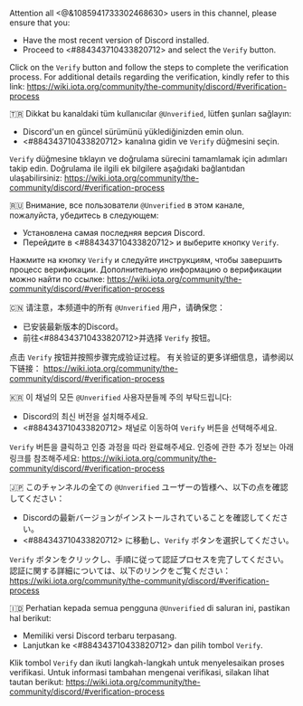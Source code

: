 Attention all <@&1085941733302468630> users in this channel, please ensure that you:

- Have the most recent version of Discord installed.
- Proceed to ⁠<#884343710433820712> and select the `Verify` button.

Click on the `Verify` button and follow the steps to complete the verification process.
For additional details regarding the verification, kindly refer to this link:
<https://wiki.iota.org/community/the-community/discord/#verification-process>


🇹🇷
Dikkat bu kanaldaki tüm kullanıcılar `@Unverified`, lütfen şunları sağlayın:

- Discord'un en güncel sürümünü yüklediğinizden emin olun.
- ⁠<#884343710433820712> kanalına gidin ve `Verify` düğmesini seçin.

`Verify` düğmesine tıklayın ve doğrulama sürecini tamamlamak için adımları takip edin.
Doğrulama ile ilgili ek bilgilere aşağıdaki bağlantıdan ulaşabilirsiniz:
<https://wiki.iota.org/community/the-community/discord/#verification-process>


🇷🇺
Внимание, все пользователи `@Unverified` в этом канале, пожалуйста, убедитесь в следующем:

- Установлена самая последняя версия Discord.
- Перейдите в ⁠<#884343710433820712> и выберите кнопку `Verify`.

Нажмите на кнопку `Verify` и следуйте инструкциям, чтобы завершить процесс верификации.
Дополнительную информацию о верификации можно найти по ссылке:
<https://wiki.iota.org/community/the-community/discord/#verification-process>


🇨🇳
请注意，本频道中的所有 `@Unverified` 用户，请确保您：

- 已安装最新版本的Discord。
- 前往⁠<#884343710433820712>并选择 `Verify` 按钮。

点击 `Verify` 按钮并按照步骤完成验证过程。
有关验证的更多详细信息，请参阅以下链接：
<https://wiki.iota.org/community/the-community/discord/#verification-process>


🇰🇷
이 채널의 모든 `@Unverified` 사용자분들께 주의 부탁드립니다:

- Discord의 최신 버전을 설치해주세요.
- ⁠<#884343710433820712> 채널로 이동하여 `Verify` 버튼을 선택해주세요.

`Verify` 버튼을 클릭하고 인증 과정을 따라 완료해주세요.
인증에 관한 추가 정보는 아래 링크를 참조해주세요:
<https://wiki.iota.org/community/the-community/discord/#verification-process>


🇯🇵
このチャンネルの全ての `@Unverified` ユーザーの皆様へ、以下の点を確認してください：

- Discordの最新バージョンがインストールされていることを確認してください。
- ⁠<#884343710433820712> に移動し、`Verify` ボタンを選択してください。

`Verify` ボタンをクリックし、手順に従って認証プロセスを完了してください。
認証に関する詳細については、以下のリンクをご覧ください：
<https://wiki.iota.org/community/the-community/discord/#verification-process>


🇮🇩
Perhatian kepada semua pengguna `@Unverified` di saluran ini, pastikan hal berikut:

- Memiliki versi Discord terbaru terpasang.
- Lanjutkan ke ⁠<#884343710433820712> dan pilih tombol `Verify`.

Klik tombol `Verify` dan ikuti langkah-langkah untuk menyelesaikan proses verifikasi.
Untuk informasi tambahan mengenai verifikasi, silakan lihat tautan berikut:
<https://wiki.iota.org/community/the-community/discord/#verification-process>

